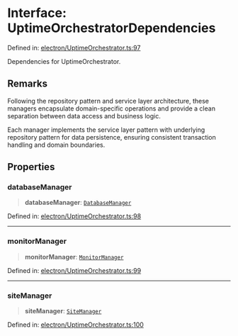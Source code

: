 # Interface: UptimeOrchestratorDependencies

Defined in: [electron/UptimeOrchestrator.ts:97](https://github.com/Nick2bad4u/Uptime-Watcher/blob/2a45eeb1723f8f7089001af2c92aa07d82dfe7e4/electron/UptimeOrchestrator.ts#L97)

Dependencies for UptimeOrchestrator.

## Remarks

Following the repository pattern and service layer architecture,
these managers encapsulate domain-specific operations and provide
a clean separation between data access and business logic.

Each manager implements the service layer pattern with underlying
repository pattern for data persistence, ensuring consistent
transaction handling and domain boundaries.

## Properties

### databaseManager

> **databaseManager**: [`DatabaseManager`](../../managers/DatabaseManager/classes/DatabaseManager.md)

Defined in: [electron/UptimeOrchestrator.ts:98](https://github.com/Nick2bad4u/Uptime-Watcher/blob/2a45eeb1723f8f7089001af2c92aa07d82dfe7e4/electron/UptimeOrchestrator.ts#L98)

***

### monitorManager

> **monitorManager**: [`MonitorManager`](../../managers/MonitorManager/classes/MonitorManager.md)

Defined in: [electron/UptimeOrchestrator.ts:99](https://github.com/Nick2bad4u/Uptime-Watcher/blob/2a45eeb1723f8f7089001af2c92aa07d82dfe7e4/electron/UptimeOrchestrator.ts#L99)

***

### siteManager

> **siteManager**: [`SiteManager`](../../managers/SiteManager/classes/SiteManager.md)

Defined in: [electron/UptimeOrchestrator.ts:100](https://github.com/Nick2bad4u/Uptime-Watcher/blob/2a45eeb1723f8f7089001af2c92aa07d82dfe7e4/electron/UptimeOrchestrator.ts#L100)
